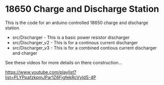# 18650 Charge and Discharge Station

This is the code for an arduino controlled 18650 charge and discharge station. 

* src/Discharger - This is a basic power resistor discharger
* src/Discharger_v2 - This is for a continous current discharger
* src/Discharger_v3 - This is for a combined contious current discharger and charger 

See these videos for more details on there construction...

https://www.youtube.com/playlist?list=PLYPpafzkpmJPar1Z6FjgfekRcVyIdS-4P
